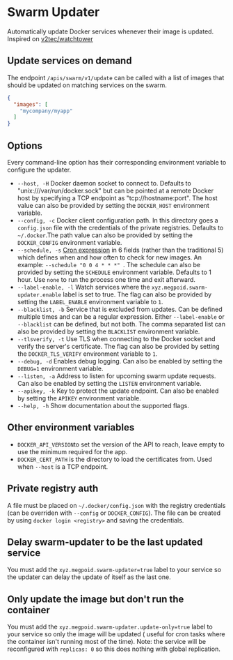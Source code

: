 # Swarm Updater

Automatically update Docker services whenever their image is updated. Inspired
on [v2tec/watchtower](https://github.com/v2tec/watchtower)

## Update services on demand

The endpoint `/apis/swarm/v1/update` can be called with a list of images that should be updated on matching services on
the swarm.

```json
{
  "images": [
    "mycompany/myapp"
  ]
}
```

## Options

Every command-line option has their corresponding environment variable to configure the updater.

* `--host, -H` Docker daemon socket to connect to. Defaults to "unix:///var/run/docker.sock" but can be pointed at a
  remote Docker host by specifying a TCP endpoint as "tcp://hostname:port". The host value can also be provided by
  setting the `DOCKER_HOST` environment variable.
* `--config, -c` Docker client configuration path. In this directory goes a `config.json` file with the credentials of
  the private registries. Defaults to `~/.docker`.The path value can also be provided by setting the `DOCKER_CONFIG`
  environment variable.
* `--schedule, -s` [Cron expression](https://godoc.org/github.com/robfig/cron#hdr-CRON_Expression_Format) in 6 fields
  (rather than the traditional 5) which defines when and how often to check for new images.
  An example: `--schedule "0 0 4 * * *" `. The schedule can also be provided by setting the `SCHEDULE` environment
  variable.
  Defaults to 1 hour. Use `none` to run the process one time and exit afterward.
* `--label-enable, -l` Watch services where the `xyz.megpoid.swarm-updater.enable` label is set to true. The flag can
  also be provided by setting the `LABEL_ENABLE` environment variable to `1`.
* `--blacklist, -b` Service that is excluded from updates. Can be defined multiple times and can be a regular
  expression.
  Either `--label-enable` or `--blacklist` can be defined, but not both. The comma separated list can also be
  provided by setting the `BLACKLIST` environment variable.
* `--tlsverify, -t` Use TLS when connecting to the Docker socket and verify the server's certificate. The flag can also
  be provided by setting the `DOCKER_TLS_VERIFY` environment variable to `1`.
* `--debug, -d` Enables debug logging. Can also be enabled by setting the `DEBUG=1` environment variable.
* `--listen, -a` Address to listen for upcoming swarm update requests. Can also be enabled by setting the `LISTEN`
  environment variable.
* `--apikey, -k` Key to protect the update endpoint. Can also be enabled by setting the `APIKEY` environment variable.
* `--help, -h` Show documentation about the supported flags.

## Other environment variables

* `DOCKER_API_VERSION`to set the version of the API to reach, leave empty to use the minimum required for the app.
* `DOCKER_CERT_PATH` is the directory to load the certificates from. Used when `--host` is a TCP endpoint.

## Private registry auth

A file must be placed on `~/.docker/config.json` with the registry credentials (can be overriden with `--config`
or `DOCKER_CONFIG`). The file can be created by using `docker login <registry>` and saving the credentials.

## Delay swarm-updater to be the last updated service

You must add the `xyz.megpoid.swarm-updater=true` label to your service so the updater can delay the update of itself as
the last one.

## Only update the image but don't run the container

You must add the `xyz.megpoid.swarm-updater.update-only=true` label to your service so only the image will be updated (
useful for cron tasks where the container isn't running most of the time). Note: the service will be reconfigured
with `replicas: 0` so this does nothing with global replication.
